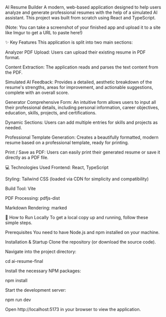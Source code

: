AI Resume Builder
A modern, web-based application designed to help users analyze and generate professional resumes with the help of a simulated AI assistant. This project was built from scratch using React and TypeScript.

(Note: You can take a screenshot of your finished app and upload it to a site like Imgur to get a URL to paste here!)

✨ Key Features
This application is split into two main sections:

Analyzer
PDF Upload: Users can upload their existing resume in PDF format.

Content Extraction: The application reads and parses the text content from the PDF.

Simulated AI Feedback: Provides a detailed, aesthetic breakdown of the resume's strengths, areas for improvement, and actionable suggestions, complete with an overall score.

Generator
Comprehensive Form: An intuitive form allows users to input all their professional details, including personal information, career objectives, education, skills, projects, and certifications.

Dynamic Sections: Users can add multiple entries for skills and projects as needed.

Professional Template Generation: Creates a beautifully formatted, modern resume based on a professional template, ready for printing.

Print / Save as PDF: Users can easily print their generated resume or save it directly as a PDF file.

💻 Technologies Used
Frontend: React, TypeScript

Styling: Tailwind CSS (loaded via CDN for simplicity and compatibility)

Build Tool: Vite

PDF Processing: pdfjs-dist

Markdown Rendering: marked

🚀 How to Run Locally
To get a local copy up and running, follow these simple steps.

Prerequisites
You need to have Node.js and npm installed on your machine.

Installation & Startup
Clone the repository (or download the source code).

Navigate into the project directory:

cd ai-resume-final

Install the necessary NPM packages:

npm install

Start the development server:

npm run dev

Open http://localhost:5173 in your browser to view the application.
 
